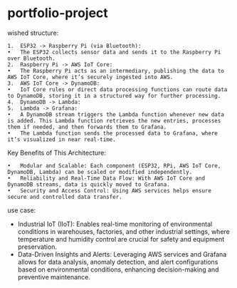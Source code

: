 # portfolio-project

wished structure:

	1.	ESP32 -> Raspberry Pi (via Bluetooth):
	•	The ESP32 collects sensor data and sends it to the Raspberry Pi over Bluetooth.
	2.	Raspberry Pi -> AWS IoT Core:
	•	The Raspberry Pi acts as an intermediary, publishing the data to AWS IoT Core, where it’s securely ingested into AWS.
	3.	AWS IoT Core -> DynamoDB:
	•	IoT Core rules or direct data processing functions can route data to DynamoDB, storing it in a structured way for further processing.
	4.	DynamoDB -> Lambda:
	5.	Lambda -> Grafana:
	•	A DynamoDB stream triggers the Lambda function whenever new data is added. This Lambda function retrieves the new entries, processes them if needed, and then forwards them to Grafana.
	•	The Lambda function sends the processed data to Grafana, where it’s visualized in near real-time.

Key Benefits of This Architecture:

	•	Modular and Scalable: Each component (ESP32, RPi, AWS IoT Core, DynamoDB, Lambda) can be scaled or modified independently.
	•	Reliability and Real-Time Data Flow: With AWS IoT Core and DynamoDB streams, data is quickly moved to Grafana.
	•	Security and Access Control: Using AWS services helps ensure secure and controlled data transfer.

use case:

 - Industrial IoT (IIoT): Enables real-time monitoring of environmental conditions in warehouses, factories, and other industrial settings, where temperature and humidity control are crucial for safety and equipment preservation.
 - Data-Driven Insights and Alerts: Leveraging AWS services and Grafana allows for data analysis, anomaly detection, and alert configurations based on environmental conditions, enhancing decision-making and preventive maintenance.